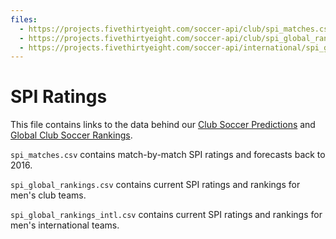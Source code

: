 ```yaml
---
files:
  - https://projects.fivethirtyeight.com/soccer-api/club/spi_matches.csv
  - https://projects.fivethirtyeight.com/soccer-api/club/spi_global_rankings.csv
  - https://projects.fivethirtyeight.com/soccer-api/international/spi_global_rankings_intl.csv
---
```

# SPI Ratings

This file contains links to the data behind our [Club Soccer Predictions](https://projects.fivethirtyeight.com/soccer-predictions/) and [Global Club Soccer Rankings](https://projects.fivethirtyeight.com/global-club-soccer-rankings/).

`spi_matches.csv` contains match-by-match SPI ratings and forecasts back to 2016.

`spi_global_rankings.csv` contains current SPI ratings and rankings for men's club teams.

`spi_global_rankings_intl.csv` contains current SPI ratings and rankings for men's international teams.
